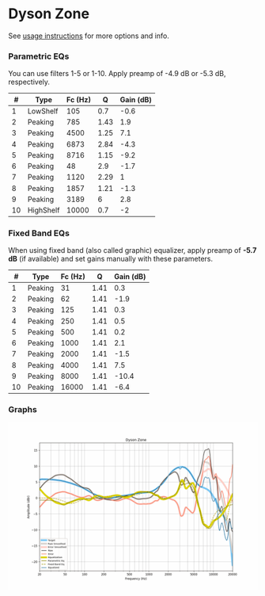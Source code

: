 # Dyson Zone
See [usage instructions](https://github.com/jaakkopasanen/AutoEq#usage) for more options and info.

### Parametric EQs
You can use filters 1-5 or 1-10. Apply preamp of -4.9 dB or -5.3 dB, respectively.

|   # | Type      |   Fc (Hz) |    Q |   Gain (dB) |
|-----|-----------|-----------|------|-------------|
|   1 | LowShelf  |       105 | 0.7  |        -0.6 |
|   2 | Peaking   |       785 | 1.43 |         1.9 |
|   3 | Peaking   |      4500 | 1.25 |         7.1 |
|   4 | Peaking   |      6873 | 2.84 |        -4.3 |
|   5 | Peaking   |      8716 | 1.15 |        -9.2 |
|   6 | Peaking   |        48 | 2.9  |        -1.7 |
|   7 | Peaking   |      1120 | 2.29 |         1   |
|   8 | Peaking   |      1857 | 1.21 |        -1.3 |
|   9 | Peaking   |      3189 | 6    |         2.8 |
|  10 | HighShelf |     10000 | 0.7  |        -2   |

### Fixed Band EQs
When using fixed band (also called graphic) equalizer, apply preamp of **-5.7 dB** (if available) and set gains manually with these parameters.

|   # | Type    |   Fc (Hz) |    Q |   Gain (dB) |
|-----|---------|-----------|------|-------------|
|   1 | Peaking |        31 | 1.41 |         0.3 |
|   2 | Peaking |        62 | 1.41 |        -1.9 |
|   3 | Peaking |       125 | 1.41 |         0.3 |
|   4 | Peaking |       250 | 1.41 |         0.5 |
|   5 | Peaking |       500 | 1.41 |         0.2 |
|   6 | Peaking |      1000 | 1.41 |         2.1 |
|   7 | Peaking |      2000 | 1.41 |        -1.5 |
|   8 | Peaking |      4000 | 1.41 |         7.5 |
|   9 | Peaking |      8000 | 1.41 |       -10.4 |
|  10 | Peaking |     16000 | 1.41 |        -6.4 |

### Graphs
![](./Dyson%20Zone.png)
